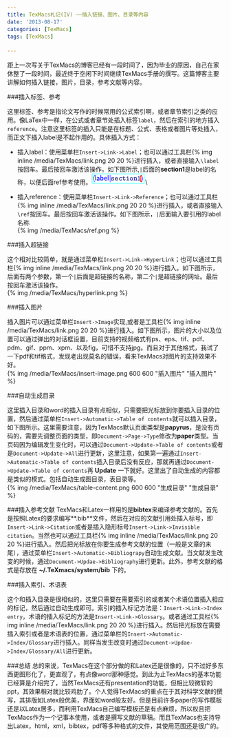 ```yaml
---
title: TexMacs札记(IV) ——插入链接、图片、目录等内容
date: '2013-08-17'
categories: [TexMacs]
tags: [TexMacs]

---
```


距上一次写关于TexMacs的博客已经有一段时间了，因为毕业的原因，自己在家休整了一段时间，最近终于空闲下时间继续TexMacs手册的撰写。这篇博客主要讲解如何插入链接，图片，目录，参考文献等内容。

###插入标签、参考

这里标签、参考是指论文写作的时候常用的公式索引啊，或者章节索引之类的应用。像LaTex中一样，在公式或者章节处插入标签`label`，然后在索引的地方插入`reference`。注意这里标签的插入只能是在标题、公式、表格或者图片等处插入，而正文下插入label是不起作用的。具体插入方式：

* 插入label：使用菜单栏`Insert->Link->Label`；也可以通过工具栏{% img inline /media/TexMacs/link.png 20 20 %}进行插入，或者直接输入`\label`按回车。最后按回车激活该操作。如下图所示,`|`后面的**section1**是label的名称，以便后面ref参考使用。![](/media/TexMacs/label.png)\ 

* 插入reference：使用菜单栏`Insert->Link->Reference`；也可以通过工具栏{% img inline /media/TexMacs/link.png 20 20 %}进行插入，或者直接输入`\ref`按回车。最后按回车激活该操作。如下图所示，`|`后面输入要引用的label名称      
{% img /media/TexMacs/ref.png %} 

<!--more-->

###插入超链接

这个相对比较简单，就是通过菜单栏`Insert->Link->HyperLink`；也可以通过工具栏{% img inline /media/TexMacs/link.png 20 20 %}进行插入。如下图所示，后面有两个参数，第一个`|`后面是超链接的名称，第二个`|`是超链接的网址。最后按回车激活该操作。     
{% img /media/TexMacs/hyperlink.png %}

###插入图片

插入图片可以通过菜单栏`Insert->Image`实现,或者是工具栏{% img inline /media/TexMacs/link.png 20 20 %}进行插入。如下图所示，图片的大小以及位置可以通过弹出的对话框设置，目前支持的视频格式有ps、eps、tif、pdf、pdm、gif、ppm、xpm、以及fig，可惜不支持jpg。而且对于其他格式，我试了一下pdf和tif格式，发现老出现莫名的错误，看来TexMacs对图片的支持效果不好。     
{% img /media/TexMacs/insert-image.png 600 600 "插入图片" "插入图片" %}

###自动生成目录

这里插入目录和word的插入目录有点相似，只需要把光标放到你要插入目录的位置，然后通过菜单栏`Insert->Automatic->Table of contents`就可以插入目录，如下图所示。这里需要注意，因为TexMacs默认页面类型是**papyrus**，是没有页码的，需要先调整页面的类型，即`Document->Page->Type`修改为**paper**类型。当页码因为编辑发生变化时，可以通过`Document->Update->Table of contents`或者是`Document->Update->All`进行更新，这里注意，如果第一遍通过`Insert->Automatic->Table of contents`插入目录后没有反应，那就再通过`Document->Update->Table of contents`再 **Update** 一下就好。这里出了自动生成的内容都是类似的模式。包括自动生成图目录，表目录等。    
{% img /media/TexMacs/table-content.png 600 600 "生成目录" "生成目录" %}


###插入参考文献
TexMacs和Latex一样用的是**bibtex**来编译参考文献的。首先是按照Latex的要求编写**.bib**文件，然后在对应的文献引用处插入标号，即`Insert->Link->Citation`或者是插入隐形标号`Insert->Link->Invisible citation`。当然也可以通过工具栏{% img inline /media/TexMacs/link.png 20 20 %}进行插入。然后把光标放在你要生成参考文献的位置（一般是文章的末尾），通过菜单栏`Insert->Automatic->Bibliograpy`自动生成文献。当文献发生改变的时候，通过`Document->Updae->Bibliography`进行更新。此外，参考文献的格式是存放在 **~/.TeXmacs/system/bib** 下的。

###插入索引、术语表

这个和插入目录是很相似的，这里只需要在需要索引的或者某个术语位置插入相应的标记，然后通过自动生成即可。索引的插入标记方法是：`Insert->Link->Index entry`，术语的插入标记的方法是`Insert->Link->Glossary`。或者通过工具栏{% img inline /media/TexMacs/link.png 20 20 %}进行插入。然后把光标放在需要插入索引或者是术语表的位置，通过菜单栏的`Insert->Automatic->Index/Glossary`进行插入。同样当发生改变时通过`Document->Updae->Index/Glossary/All`进行更新。

###总结
总的来说，TexMacs在这个部分做的和Latex还是很像的，只不过好多东西更图形化了，更直观了，有点像word那种感觉。到此为止TexMacs的基本功能已经算是介绍完了，当然TexMacs还有presentation的功能，但相比较微软的ppt，其效果相对就比较鸡肋了。个人觉得TexMacs的重点在于其对科学文献的撰写，其排版如Latex般优美，界面如word般友好。但是目前许多paper的写作模板还是以Latex居多，而利用TexMacs自己编写模板还是有点麻烦，所以权且把TexMacs作为一个记事本使用，或者是撰写文献的草稿。而且TexMacs也支持导出Latex，html，xml，bibtex，pdf等多种格式的文件，其使用范围还是很广的。

